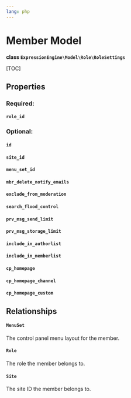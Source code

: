 ```yaml
---
lang: php
---
```


<!--
    This source file is part of the open source project
    ExpressionEngine User Guide (https://github.com/ExpressionEngine/ExpressionEngine-User-Guide)

    @link      https://expressionengine.com/
    @copyright Copyright (c) 2003-2021, Packet Tide, LLC (https://packettide.com)
    @license   https://expressionengine.com/license Licensed under Apache License, Version 2.0
-->

# Member Model

**class `ExpressionEngine\Model\Role\RoleSettings`**

[TOC]

## Properties

### Required:
#### `role_id`

### Optional:
#### `id`
#### `site_id`
#### `menu_set_id`
#### `mbr_delete_notify_emails`
#### `exclude_from_moderation`
#### `search_flood_control`
#### `prv_msg_send_limit`
#### `prv_msg_storage_limit`
#### `include_in_authorlist` 
#### `include_in_memberlist`
#### `cp_homepage`
#### `cp_homepage_channel`
#### `cp_homepage_custom`

## Relationships

#### `MenuSet`
The control panel menu layout for the member.

#### `Role`
The role the member belongs to.

#### `Site`
The site ID the member belongs to.